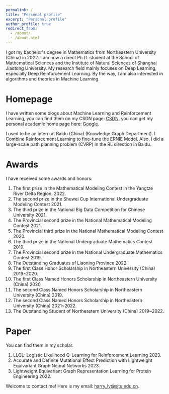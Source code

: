 ```yaml
---
permalink: /
title: "Personal profile"
excerpt: "Personal profile"
author_profile: true
redirect_from: 
  - /about/
  - /about.html
---
```


I got my bachelor's degree in Mathematics from Northeastern University (China) in 2022. I am now a direct Ph.D. student at the School of Mathematical Sciences and the Institute of Natural Sciences of Shanghai Jiaotong University.  My research field mainly focuses on Deep Learning, especially Deep Reinforcement Learning. By the way, I am also interested in algorithms and theories in Machine Learning.


Homepage
======
I have written some blogs about Machine Learning and Reinforcement Learning, you can find them on my CSDN page:
[CSDN](https://blog.csdn.net/lvoutongyi?spm=1000.2115.3001.5343), you can get my personal academic home page here: [Google](https://scholar.google.com.hk/citations?hl=zh-CN&user=1ZFUKEIAAAAJ).


I used to be an intern at Baidu (China) (Knowledge Graph Department). I Combine Reinforcement Learning to fine-tune 
the ERNIE Model. Also, I did a large-scale path planning problem (CVRP) in the RL direction in Baidu.

Awards
======
I have received some awards and honors:
1. The first prize in the Mathematical Modeling Contest in the Yangtze River Delta Region, 2022.
2. The second prize in the Shuwei Cup International Undergraduate Modeling Contest 2021.
3. The third prize in the National Big Data Competition for Chinese University 2021.
4. The Provincial second prize in the National Mathematical Modeling Contest 2021.
5. The Provincial third prize in the National Mathematical Modeling Contest 2020.
6. The third prize in the National Undergraduate Mathematics Contest 2019.
7. The Provincial second prize in the National Undergraduate Mathematics Contest 2019.
8. The Outstanding Graduates of Liaoning Province 2022.
9. The first Class Honor Scholarship in Northeastern University (China) 2019~2020.
10. The first Class Named Honors Scholarship in Northeastern University (China) 2020.
11. The second Class Named Honors Scholarship in Northeastern University (China) 2019.
12. The second Class Named Honors Scholarship in Northeastern University (China) 2021~2022.
13. The Outstanding Student of Northeastern University (China) 2019~2022.

Paper
======
You can find them in my scholar.
1. LLQL: Logistic Likelihood Q-Learning for Reinforcement Learning 2023.
2. Accurate and Definite Mutational Effect Prediction with Lightweight Equivariant Graph Neural Networks 2023.
3. Lightweight Equivariant Graph Representation Learning for Protein Engineering 2022.

Welcome to contact me! Here is my email: harry_lv@sjtu.edu.cn.





